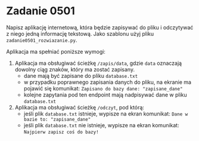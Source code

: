 # Zadanie 0501

Napisz aplikację internetową, która będzie zapisywać do pliku i odczytywać z niego jedną informację tekstową. Jako szablonu użyj pliku `zadanie0501_rozwiazanie.py`.

Aplikacja ma spełniać poniższe wymogi:
1. Aplikacja ma obsługiwać ścieżkę `/zapis/data`, gdzie `data` oznaczają dowolny ciąg znaków, który ma zostać zapisany.
    - dane mają być zapisane do pliku `database.txt`
    - w przypadku poprawnego zapisania danych do pliku, na ekranie ma pojawić się komunikat: `Zapisano do bazy dane: "zapisane_dane"`
    - kolejne zapytania pod ten endpoint mają nadpisywać dane w pliku `database.txt` 
2. Aplikacja ma obsługiwać ścieżkę `/odczyt`, pod którą:
    - jeśli plik `database.txt` istnieje, wypisze na ekran komunikat: `Dane w bazie to: "zapisane_dane"` 
    - jeśli plik `database.txt` nie istnieje, wypisze na ekran komunikat: `Najpierw zapisz coś do bazy!` 
